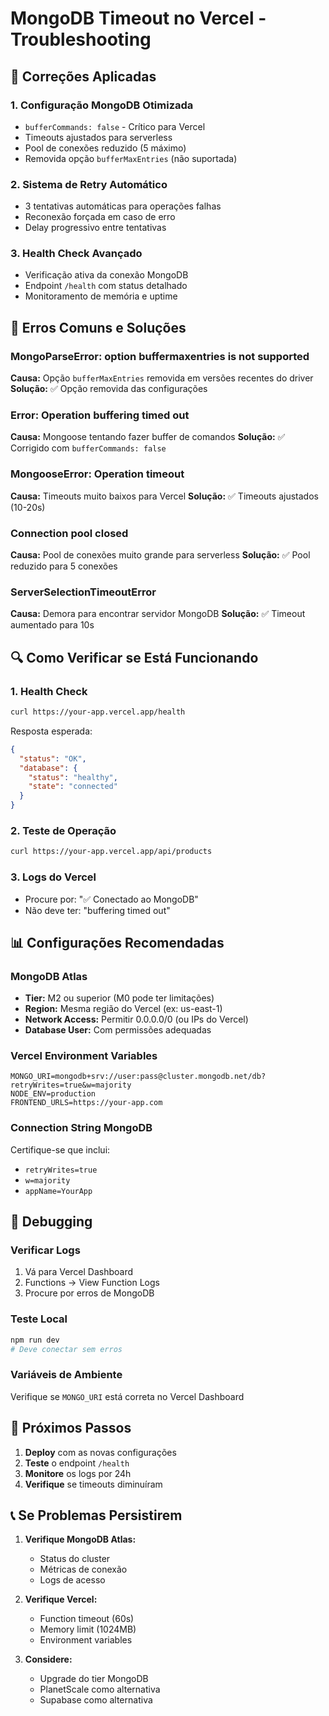 # MongoDB Timeout no Vercel - Troubleshooting

## 🔧 Correções Aplicadas

### 1. **Configuração MongoDB Otimizada**
- `bufferCommands: false` - Crítico para Vercel
- Timeouts ajustados para serverless
- Pool de conexões reduzido (5 máximo)
- Removida opção `bufferMaxEntries` (não suportada)

### 2. **Sistema de Retry Automático**
- 3 tentativas automáticas para operações falhas
- Reconexão forçada em caso de erro
- Delay progressivo entre tentativas

### 3. **Health Check Avançado**
- Verificação ativa da conexão MongoDB
- Endpoint `/health` com status detalhado
- Monitoramento de memória e uptime

## 🚨 Erros Comuns e Soluções

### **MongoParseError: option buffermaxentries is not supported**
**Causa:** Opção `bufferMaxEntries` removida em versões recentes do driver
**Solução:** ✅ Opção removida das configurações

### **Error: Operation buffering timed out**
**Causa:** Mongoose tentando fazer buffer de comandos
**Solução:** ✅ Corrigido com `bufferCommands: false`

### **MongooseError: Operation timeout**
**Causa:** Timeouts muito baixos para Vercel
**Solução:** ✅ Timeouts ajustados (10-20s)

### **Connection pool closed**
**Causa:** Pool de conexões muito grande para serverless
**Solução:** ✅ Pool reduzido para 5 conexões

### **ServerSelectionTimeoutError**
**Causa:** Demora para encontrar servidor MongoDB
**Solução:** ✅ Timeout aumentado para 10s

## 🔍 Como Verificar se Está Funcionando

### 1. **Health Check**
```bash
curl https://your-app.vercel.app/health
```

Resposta esperada:
```json
{
  "status": "OK",
  "database": {
    "status": "healthy",
    "state": "connected"
  }
}
```

### 2. **Teste de Operação**
```bash
curl https://your-app.vercel.app/api/products
```

### 3. **Logs do Vercel**
- Procure por: "✅ Conectado ao MongoDB"
- Não deve ter: "buffering timed out"

## 📊 Configurações Recomendadas

### **MongoDB Atlas**
- **Tier:** M2 ou superior (M0 pode ter limitações)
- **Region:** Mesma região do Vercel (ex: us-east-1)
- **Network Access:** Permitir 0.0.0.0/0 (ou IPs do Vercel)
- **Database User:** Com permissões adequadas

### **Vercel Environment Variables**
```
MONGO_URI=mongodb+srv://user:pass@cluster.mongodb.net/db?retryWrites=true&w=majority
NODE_ENV=production
FRONTEND_URLS=https://your-app.com
```

### **Connection String MongoDB**
Certifique-se que inclui:
- `retryWrites=true`
- `w=majority`
- `appName=YourApp`

## 🐛 Debugging

### **Verificar Logs**
1. Vá para Vercel Dashboard
2. Functions → View Function Logs
3. Procure por erros de MongoDB

### **Teste Local**
```bash
npm run dev
# Deve conectar sem erros
```

### **Variáveis de Ambiente**
Verifique se `MONGO_URI` está correta no Vercel Dashboard

## 🚀 Próximos Passos

1. **Deploy** com as novas configurações
2. **Teste** o endpoint `/health`
3. **Monitore** os logs por 24h
4. **Verifique** se timeouts diminuíram

## 📞 Se Problemas Persistirem

1. **Verifique MongoDB Atlas:**
   - Status do cluster
   - Métricas de conexão
   - Logs de acesso

2. **Verifique Vercel:**
   - Function timeout (60s)
   - Memory limit (1024MB)
   - Environment variables

3. **Considere:**
   - Upgrade do tier MongoDB
   - PlanetScale como alternativa
   - Supabase como alternativa
